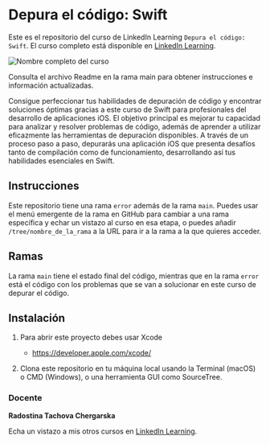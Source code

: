 # Depura el código: Swift

Este es el repositorio del curso de LinkedIn Learning `Depura el código: Swift`. El curso completo está disponible en [LinkedIn Learning][lil-course-url].

![Nombre completo del curso][lil-thumbnail-url] 

Consulta el archivo Readme en la rama main para obtener instrucciones e información actualizadas.

Consigue perfeccionar tus habilidades de depuración de código y encontrar soluciones óptimas gracias a este curso de Swift para profesionales del desarrollo de aplicaciones iOS. El objetivo principal es mejorar tu capacidad para analizar y resolver problemas de código, además de aprender a utilizar eficazmente las herramientas de depuración disponibles. A través de un proceso paso a paso, depurarás una aplicación iOS que presenta desafíos tanto de compilación como de funcionamiento, desarrollando así tus habilidades esenciales en Swift.

## Instrucciones

Este repositorio tiene una rama `error` además de la rama `main`. Puedes usar el menú emergente de la rama en GitHub para cambiar a una rama específica y echar un vistazo al curso en esa etapa, o puedes añadir `/tree/nombre_de_la_rama` a la URL para ir a la rama a la que quieres acceder.

## Ramas

La rama `main` tiene el estado final del código, mientras que en la rama `error` está el código con los problemas que se van a solucionar en este curso de depurar el código. 

## Instalación

1. Para abrir este proyecto debes usar Xcode
   - https://developer.apple.com/xcode/

2. Clona este repositorio en tu máquina local usando la Terminal (macOS) o CMD (Windows), o una herramienta GUI como SourceTree.

### Docente

**Radostina Tachova Chergarska**

Echa un vistazo a mis otros cursos en [LinkedIn Learning](https://www.linkedin.com/learning/instructors/radostina-tachova-chergarska).

[0]: # (Replace these placeholder URLs with actual course URLs)
[lil-course-url]: https://www.linkedin.com
[lil-thumbnail-url]: https:

[1]: # (End of ES-Instruction ###############################################################################################)
